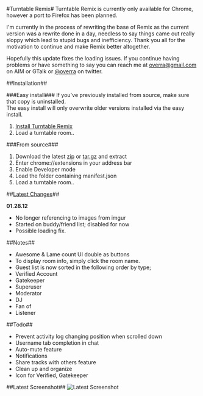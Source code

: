 #Turntable Remix#
Turntable Remix is currently only available for Chrome, however a port to Firefox has been planned.

I'm currently in the process of rewriting the base of Remix as the current version was a rewrite done in a day, needless to say things came out really sloppy which lead to stupid bugs and inefficiency. Thank you all for the motivation to continue and make Remix better altogether.

Hopefully this update fixes the loading issues. If you continue having problems or have something to say you can reach me at overra@gmail.com on AIM or GTalk or [@overra](http://twitter.com/overra) on twitter.

##Installation##

###Easy install###
If you've previously installed from source, make sure that copy is uninstalled.  
The easy install will only overwrite older versions installed via the easy install.  

1. [Install Turntable Remix](http://turntableremix.com/Turntable-Remix-0.1.5.crx)
2. Load a turntable room..

###From source###
1. Download the latest [zip](https://github.com/overra/Turntable-Remix/zipball/master) or [tar.gz](https://github.com/overra/Turntable-Remix/tarball/master) and extract
2. Enter chrome://extensions in your address bar
3. Enable Developer mode
4. Load the folder containing manifest.json
5. Load a turntable room..

##[Latest Changes](https://github.com/overra/Turntable-Remix/blob/master/HISTORY.md)##

**01.28.12**

* No longer referencing to images from imgur
* Started on buddy/friend list; disabled for now
* Possible loading fix.

##Notes##
* Awesome & Lame count UI double as buttons
* To display room info, simply click the room name.
* Guest list is now sorted in the following order by type;
 * Verified Account
 * Gatekeeper
 * Superuser
 * Moderator
 * DJ 
 * Fan of
 * Listener

##Todo##
* Prevent activity log changing position when scrolled down
* Username tab completion in chat
* Auto-mute feature
* Notifications
* Share tracks with others feature
* Clean up and organize
* Icon for Verified, Gatekeeper

##Latest Screenshot##
![Latest Screenshot](http://i.imgur.com/zxQ6k.jpg)

